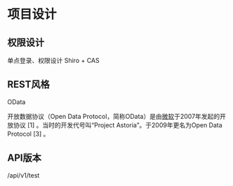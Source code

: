 # 项目设计

## 权限设计

单点登录、权限设计
Shiro + CAS



## REST风格

OData

开放数据协议（Open Data Protocol，简称OData）是由[微软](https://baike.baidu.com/item/微软)于2007年发起的开放协议 [1] 。当时的开发代号叫“Project Astoria”。于2009年更名为Open Data Protocol [3] 。





## API版本

/api/v1/test